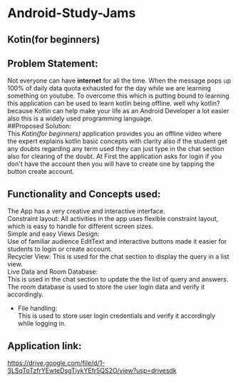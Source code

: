 # Android-Study-Jams
## Kotin(for beginners) <br/>
## Problem Statement: <br/>
Not everyone can have **internet** for all the time. When the message pops up 100% of daily data quota exhausted for the day while we are learning something on youtube. To overcome this which is putting bound to learning this application can be used to learn kotlin being offline. well why kotlin? because Kotlin can help make your life as an Android Developer a lot easier also this is a widely used programming language. <br/>
##Proposed Solution: <br/>
This *Kotin(for beginners)* application provides you an offline video where the expert explains kotlin basic concepts with clarity also if the student get any doubts regarding any term used they can just type in the chat section also for clearing of the doubt. At First the application asks for login if you don't have the account then you will have to create one by tapping the button create account. <br/>
## Functionality and Concepts used: <br/>
The App has a very creative and interactive interface.<br/>
Constraint layout: All activities in the app uses flexible constraint layout, which is easy to handle for different screen sizes. <br/>
Simple and easy Views Design: <br/>
Use of familiar audience EditText and interactive buttons made it easier for students to login or create account. <br/>
Recycler View: This is used for the chat section to display the query in a list view. <br/>
Live Data and Room Database: <br/>
This is used in the chat section to update the the list of query and answers. The room database is used to store the user login data and verify it accordingly. <br/>
- File handling: <br/>
This is used to store user login credentials and verify it accordingly while logging in. <br/>
## Application link:<br/>
https://drive.google.com/file/d/1-3LSqTqTzfrYEwteDsgTiykYEfr5QS2O/view?usp=drivesdk <br/>
